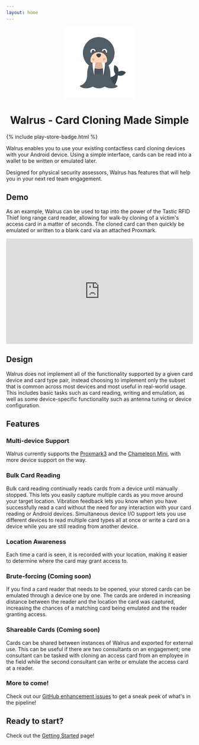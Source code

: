 ```yaml
---
layout: home
---
```


<p align="center"><img src="/assets/walrus.png"></p>

<h1 align="center">Walrus - Card Cloning Made Simple</h1>

{% include play-store-badge.html %}

Walrus enables you to use your existing contactless card cloning devices with your Android device. Using a simple interface, cards can be read into a wallet to be written or emulated later.

Designed for physical security assessors, Walrus has features that will help you in your next red team engagement.

## Demo

As an example, Walrus can be used to tap into the power of the Tastic RFID Thief long range card reader, allowing for walk-by cloning of a victim's access card in a matter of seconds. The cloned card can then quickly be emulated or written to a blank card via an attached Proxmark.

<style>.embed-container { position: relative; padding-bottom: 56.25%; height: 0; overflow: hidden; max-width: 100%; } .embed-container iframe, .embed-container object, .embed-container embed { position: absolute; top: 0; left: 0; width: 100%; height: 100%; }</style><div class='embed-container'><iframe src='https://player.vimeo.com/video/247914436' frameborder='0' webkitAllowFullScreen mozallowfullscreen allowFullScreen></iframe></div>
<p></p>

## Design

Walrus does not implement all of the functionality supported by a given card device and card type pair, instead choosing to implement only the subset that is common across most devices and most useful in real-world usage. This includes basic tasks such as card reading, writing and emulation, as well as some device-specific functionality such as antenna tuning or device configuration.

## Features

### Multi-device Support

Walrus currently supports the [Proxmark3](https://github.com/Proxmark/proxmark3) and the [Chameleon Mini](https://github.com/emsec/ChameleonMini), with more device support on the way.

### Bulk Card Reading

Bulk card reading continually reads cards from a device until manually stopped. This lets you easily capture multiple cards as you move around your target location. Vibration feedback lets you know when you have successfully read a card without the need for any interaction with your card reading or Android devices. Simultaneous device I/O support lets you use different devices to read multiple card types all at once or write a card on a device while you are still reading from another device.

### Location Awareness

Each time a card is seen, it is recorded with your location, making it easier to determine where the card may grant access to.

### Brute-forcing (Coming soon)

If you find a card reader that needs to be opened, your stored cards can be emulated through a device one by one. The cards are ordered in increasing distance between the reader and the location the card was captured, increasing the chances of a matching card being emulated and the reader granting access.

### Shareable Cards (Coming soon)

Cards can be shared between instances of Walrus and exported for external use. This can be useful if there are two consultants on an engagement; one consultant can be tasked with cloning an access card from an employee in the field while the second consultant can write or emulate the access card at a reader.

### More to come!

Check out our [GitHub enhancement issues](https://github.com/megabug/Walrus/issues?q=is%3Aissue+is%3Aopen+label%3Aenhancement) to get a sneak peek of what's in the pipeline!

## Ready to start?

Check out the [Getting Started](/docs/getting-started/) page!
